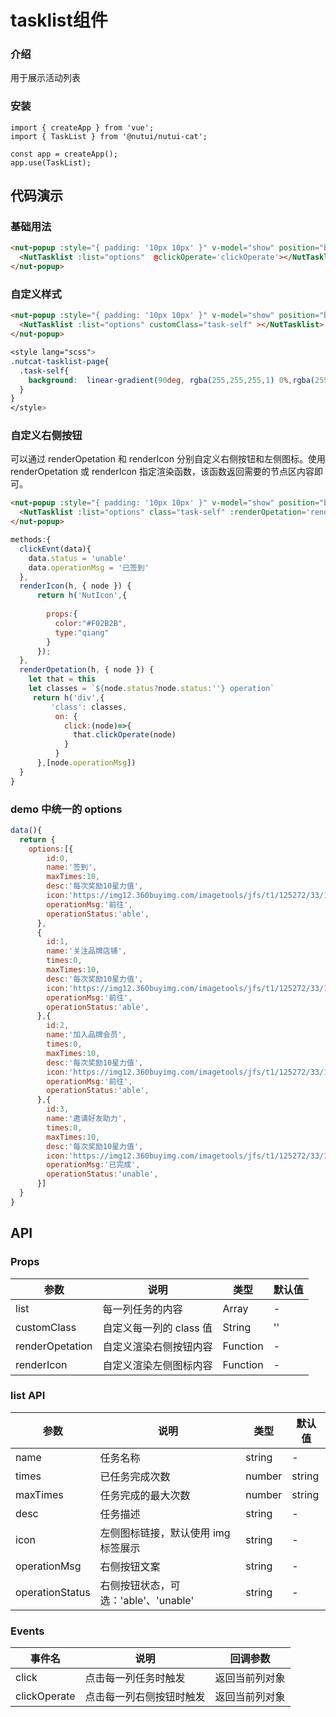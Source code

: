 #  tasklist组件

### 介绍

用于展示活动列表

### 安装
```
import { createApp } from 'vue';
import { TaskList } from '@nutui/nutui-cat';

const app = createApp();
app.use(TaskList);
```
## 代码演示

### 基础用法
```html
<nut-popup :style="{ padding: '10px 10px' }" v-model="show" position="bottom">
  <NutTasklist :list="options"  @clickOperate='clickOperate'></NutTasklist>
</nut-popup>
```

### 自定义样式
```html
<nut-popup :style="{ padding: '10px 10px' }" v-model="show" position="bottom">
  <NutTasklist :list="options" customClass="task-self" ></NutTasklist>
</nut-popup>

```

```css
<style lang="scss">
.nutcat-tasklist-page{
  .task-self{
    background:  linear-gradient(90deg, rgba(255,255,255,1) 0%,rgba(255,255,255,0.65) 100%);
  }
}
</style>
```

### 自定义右侧按钮
可以通过 renderOpetation 和 renderIcon 分别自定义右侧按钮和左侧图标。使用 renderOpetation 或 renderIcon 指定渲染函数，该函数返回需要的节点区内容即可。
```html
<nut-popup :style="{ padding: '10px 10px' }" v-model="show" position="bottom">
  <NutTasklist :list="options" class="task-self" :renderOpetation='renderOpetation' :renderIcon='renderIcon'></NutTasklist>
</nut-popup>
```
```javascript
methods:{
  clickEvnt(data){
    data.status = 'unable'
    data.operationMsg = '已签到'
  },
  renderIcon(h, { node }) {
      return h('NutIcon',{
          
        props:{
          color:"#F02B2B", 
          type:"qiang"
        }
      });
  },
  renderOpetation(h, { node }) {
    let that = this
    let classes = `${node.status?node.status:''} operation`
     return h('div',{
         'class': classes,
          on: {
            click:(node)=>{
              that.clickOperate(node)
            }
          }
      },[node.operationMsg])
  }
}
```


### demo 中统一的 options 
```javascript
data(){
  return {
    options:[{
        id:0,
        name:'签到',
        maxTimes:10,
        desc:'每次奖励10星力值',
        icon:'https://img12.360buyimg.com/imagetools/jfs/t1/125272/33/17212/14373/5fa24076Ed6d2cd15/a784ee7b2cc6e9f6.jpg',
        operationMsg:'前往',
        operationStatus:'able',
      },
      {
        id:1,
        name:'关注品牌店铺',
        times:0,
        maxTimes:10,
        desc:'每次奖励10星力值',
        icon:'https://img12.360buyimg.com/imagetools/jfs/t1/125272/33/17212/14373/5fa24076Ed6d2cd15/a784ee7b2cc6e9f6.jpg',
        operationMsg:'前往',
        operationStatus:'able',
      },{
        id:2,
        name:'加入品牌会员',
        times:0,
        maxTimes:10,
        desc:'每次奖励10星力值',
        icon:'https://img12.360buyimg.com/imagetools/jfs/t1/125272/33/17212/14373/5fa24076Ed6d2cd15/a784ee7b2cc6e9f6.jpg',
        operationMsg:'前往',
        operationStatus:'able',
      },{
        id:3,
        name:'邀请好友助力',
        times:0,
        maxTimes:10,
        desc:'每次奖励10星力值',
        icon:'https://img12.360buyimg.com/imagetools/jfs/t1/125272/33/17212/14373/5fa24076Ed6d2cd15/a784ee7b2cc6e9f6.jpg',
        operationMsg:'已完成',
        operationStatus:'unable',
      }]
  }
}

```





## API

### Props

| 参数         | 说明                             | 类型   | 默认值           |
|--------------|----------------------------------|--------|------------------|
| list         | 每一列任务的内容               | Array | -                |
| customClass        | 自定义每一列的 class 值                         | String | ''                |
| renderOpetation         | 自定义渲染右侧按钮内容 | Function | -                |
| renderIcon | 自定义渲染左侧图标内容     | Function | - |

### list API
| 参数         | 说明                             | 类型   | 默认值           |
|--------------|----------------------------------|--------|------------------|
| name         | 任务名称               | string | -                |
| times         | 已任务完成次数 | number|string | -                |
| maxTimes        | 任务完成的最大次数                         | number|string | ''                |
| desc         | 任务描述 | string | -                |
| icon | 左侧图标链接，默认使用 img 标签展示     | string | - |
| operationMsg | 右侧按钮文案     | string | - |
| operationStatus | 右侧按钮状态，可选：'able'、'unable'     | string | - |

### Events

| 事件名 | 说明           | 回调参数     |
|--------|----------------|--------------|
| click  | 点击每一列任务时触发 | 返回当前列对象 |
| clickOperate  | 点击每一列右侧按钮时触发 | 返回当前列对象 |
    